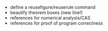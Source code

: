 - define a reusefigure/reuserule command
- beautify theorem boxes (new line!)
- references for numerical analysis/CAS
- references for proof of program correctness